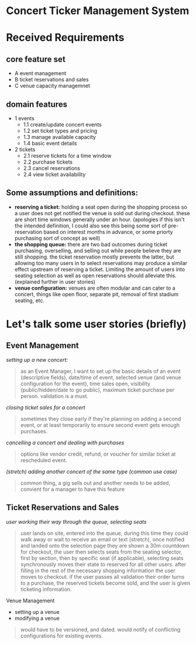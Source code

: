 # Concert Ticker Management System

# Received Requirements
## core feature set
- A event management
- B ticket reservations and sales
- C venue capacity managemnet

## domain features
- 1 events
  + 1.1 create/update concert events
  + 1.2 set ticket types and pricing
  + 1.3 manage available capacity
  + 1.4 basic event details
- 2 tickets
  + 2.1 reserve tickets for a time window
  + 2.2 purchase tickets
  + 2.3 cancel reservations
  + 2.4 view ticket availability

## Some assumptions and definitions:
- **reserving a ticket:** holding a seat open during the shopping process so a user does not get notified the venue is sold out during checkout. these are short time windows generally under an hour. (apologies if this isn't the intended definition, I could also see this being some sort of pre-reservation based on interest months in advance, or some priorty purchasing sort of concept as well)
- **the shopping queue:** there are two bad outcomes during ticket purchasing, overselling, and selling out while people believe they are still shopping. the ticket reservation mostly prevents the latter, but allowing too many users in to select reservations may produce a similar effect upstream of reserving a ticket. Limiting the amount of users into seating selection as well as open reservations should alleviate this. (explained further in user stories)
- **venue configuration:** venues are often modular and can cater to a concert, things like open floor, separate pit, removal of first stadium seating, etc.

# Let's talk some user stories (briefly)

## Event Management
*setting up a new concert:*
> as an Event Manager, I want to set up the basic details of an event (descriptive fields), date/time of event, selected venue (and venue configuration for the event), time sales open, visibility (public/hidden/date to go public), maximum ticket purchase per person. validation is a must.

*closing ticket sales for a concert*
> sometimes they close early if they're planning on adding a second event, or at least temporarily to ensure second event gets enough purchases.

*cancelling a concert and dealing with purchases*
> options like vendor credit, refund, or voucher for similar ticket at rescheduled event.

*(stretch) adding another concert of the same type (common use case)*
> common thing, a gig sells out and another needs to be added, convient for a manager to have this feature


## Ticket Reservations and Sales

*user working their way through the queue, selecting seats*
> user lands on site, entered into the queue, during this time they could walk away or wait to receive an email or text (stretch), once notified and landed onto the selection page they are shown a 30m countdown for checkout, the user then selects seats from the seating selector, first by section, then by specific seat (if applicable), selecting seats synchronously moves their state to reserved for all other users. after filling in the rest of the necessary shopping information the user moves to checkout. if the user passes all validation their order turns to a purchase, the reserved tickets become sold, and the user is given ticketing information.

Venue Management
- setting up a venue
- modifying a venue
> would have to be versioned, and dated. would notify of conflicting configurations for existing events.